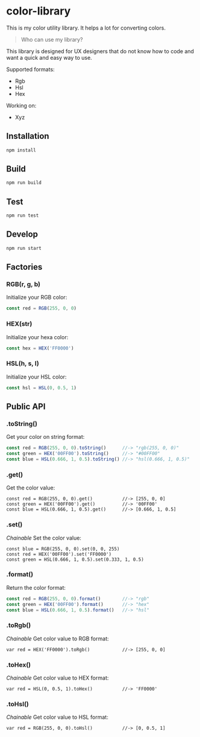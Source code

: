 # color-library
This is my color utility library. It helps a lot for converting colors.

> Who can use my library?

This library is designed for UX designers that do not know how to code and want a quick and easy way to use.

Supported formats:
  * Rgb
  * Hsl
  * Hex

Working on:
  * Xyz

## Installation
```javascript
npm install
```

## Build
```javascript
npm run build
```

## Test
```javascript
npm run test
```

## Develop
```javascript
npm run start
```

## Factories

### RGB(r, g, b)
Initialize your RGB color:
```javascript
const red = RGB(255, 0, 0)
```

### HEX(str)
Initialize your hexa color:
```javascript
const hex = HEX('FF0000')
```

### HSL(h, s, l)
Initialize your HSL color:
```javascript
const hsl = HSL(0, 0.5, 1)
```

## Public API

### .toString()
Get your color on string format:
```javascript
const red = RGB(255, 0, 0).toString()      //-> "rgb(255, 0, 0)"
const green = HEX('00FF00').toString()     //-> "#00FF00"
const blue = HSL(0.666, 1, 0.5).toString() //-> "hsl(0.666, 1, 0.5)"
```

### .get()
Get the color value:
```javscript
const red = RGB(255, 0, 0).get()           //-> [255, 0, 0]
const green = HEX('00FF00').get()          //-> '00FF00'
const blue = HSL(0.666, 1, 0.5).get()      //-> [0.666, 1, 0.5]
```

### .set()
*Chainable*
Set the color value:
```javscript
const blue = RGB(255, 0, 0).set(0, 0, 255)
const red = HEX('00FF00').set('FF0000')
const green = HSL(0.666, 1, 0.5).set(0.333, 1, 0.5)
```

### .format()
Return the color format:
```javascript
const red = RGB(255, 0, 0).format()        //-> "rgb"
const green = HEX('00FF00').format()       //-> "hex"
const blue = HSL(0.666, 1, 0.5).format()   //-> "hsl"
```

### .toRgb()
*Chainable*
Get color value to RGB format:
```javscript
var red = HEX('FF0000').toRgb()            //-> [255, 0, 0]
```

### .toHex()
*Chainable*
Get color value to HEX format:
```javscript
var red = HSL(0, 0.5, 1).toHex()           //-> 'FF0000'
```

### .toHsl()
*Chainable*
Get color value to HSL format:
```javscript
var red = RGB(255, 0, 0).toHsl()           //-> [0, 0.5, 1]
```
